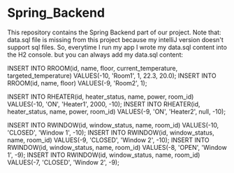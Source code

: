 # Spring_Backend
This repository contains the Spring Backend part of our project.
Note that: data.sql file is missing from this project because my intelliJ version doesn't support sql files. So, everytime I run my app I wrote my data.sql content into the H2 console.
but you can always add my data.sql content:

INSERT INTO RROOM(id, name, floor, current_temperature, targeted_temperature) VALUES(-10, 'Room1', 1, 22.3, 20.0);
INSERT INTO RROOM(id, name, floor) VALUES(-9, 'Room2', 1);

INSERT INTO RHEATER(id, heater_status, name, power, room_id) VALUES(-10, 'ON', 'Heater1', 2000, -10);
INSERT INTO RHEATER(id, heater_status, name, power, room_id) VALUES(-9, 'ON', 'Heater2', null, -10);

INSERT INTO RWINDOW(id, window_status, name, room_id) VALUES(-10, 'CLOSED', 'Window 1', -10);
INSERT INTO RWINDOW(id, window_status, name, room_id) VALUES(-9, 'CLOSED', 'Window 2', -10);
INSERT INTO RWINDOW(id, window_status, name, room_id) VALUES(-8, 'OPEN', 'Window 1', -9);
INSERT INTO RWINDOW(id, window_status, name, room_id) VALUES(-7, 'CLOSED', 'Window 2', -9);
